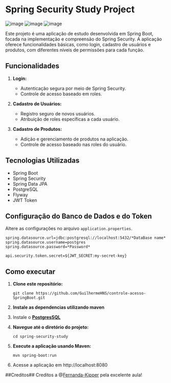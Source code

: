 # Spring Security Study Project

![image](https://img.shields.io/badge/Spring-6DB33F?style=for-the-badge&logo=spring&logoColor=white)
![image](https://img.shields.io/badge/PostgreSQL-316192?style=for-the-badge&logo=postgresql&logoColor=white)
![image](https://img.shields.io/badge/json%20web%20tokens-323330?style=for-the-badge&logo=json-web-tokens&logoColor=pink)

Este projeto é uma aplicação de estudo desenvolvida em Spring Boot, focada na implementação e compreensão do Spring Security. A aplicação oferece funcionalidades básicas, como login, cadastro de usuários e produtos, com diferentes níveis de permissões para cada função.

## Funcionalidades

1. **Login:**
   - Autenticação segura por meio de Spring Security.
   - Controle de acesso baseado em roles.

2. **Cadastro de Usuários:**
   - Registro seguro de novos usuários.
   - Atribuição de roles específicas a cada usuário.

3. **Cadastro de Produtos:**
   - Adição e gerenciamento de produtos na aplicação.
   - Controle de acesso baseado nas roles do usuário.

## Tecnologias Utilizadas

- Spring Boot
- Spring Security
- Spring Data JPA
- PostgreSQL
- Flyway
- JWT Token

## Configuração do Banco de Dados e do Token

Altere as configurações no arquivo `application.properties`.

```properties
spring.datasource.url=jdbc:postgresql://localhost:5432/*DataBase name*
spring.datasource.username=postgres
spring.datasource.password=*Password*

api.security.token.secret=${JWT_SECRET:my-secret-key}
``` 

## Como executar
1. **Clone este repositório:**
    ```properties
    git clone https://github.com/GuilhermeHNS/controle-acesso-SpringBoot.git
    ```
2. **Instale as dependencias utilizando maven**

3. Instale o [**PostgresSQL**](https://www.postgresql.org)

4. **Navegue até o diretório do projeto:**
    ```properties
    cd spring-security-study
    ```
5. **Execute a aplicação usando Maven:**
    ```properties
    mvn spring-boot:run
    ```
6. Acesse a aplicação em http://localhost:8080

##Creditos##
Creditos a @[Fernanda-Kipper](https://github.com/Fernanda-Kipper) pela excelente aula!

